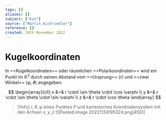 ```yaml
---
tags: []
aliases: []
subject: ["ksn"]
source: ["Martin Aichriedler"]
reference: []
created: 24th November 2022
---
```


# Kugelkoordinaten
In ==Kugelkoordinaten== oder räumlichen ==Polarkoordinaten== wird ein Punkt im $\mathbb{R}^{3}$ durch seinen Abstand vom ==Ursprung== ($r$) und ==zwei Winkel== ($\varphi, \vartheta$) angegeben.

$$
\begin{array}{cll}
x &=& r \cdot \sin \theta \cdot \cos \varphi \\
y &=& r \cdot \sin \theta \cdot \sin \varphi \\
z &=& r \cdot \cos \theta
\end{array}
$$

>[!info] $r,\theta,\varphi$ eines Punktes $P$ und kartesisches Koordinatensystem mit den Achsen $x,y,z$
![[Pasted image 20221124195324.png|450]]

